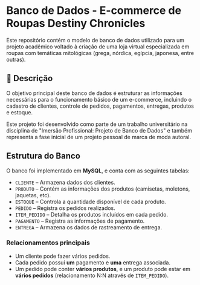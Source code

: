 # Banco de Dados - E-commerce de Roupas Destiny Chronicles

Este repositório contém o modelo de banco de dados utilizado para um projeto acadêmico voltado à criação de uma loja virtual especializada em roupas com temáticas mitológicas (grega, nórdica, egípcia, japonesa, entre outras).

## 📘 Descrição

O objetivo principal deste banco de dados é estruturar as informações necessárias para o funcionamento básico de um e-commerce, incluindo o cadastro de clientes, controle de pedidos, pagamentos, entregas, produtos e estoque.

Este projeto foi desenvolvido como parte de um trabalho universitário na disciplina de "Imersão Profissional: Projeto de Banco de Dados" e também representa a fase inicial de um projeto pessoal de marca de moda autoral.

##  Estrutura do Banco

O banco foi implementado em **MySQL**, e conta com as seguintes tabelas:

- `CLIENTE` – Armazena dados dos clientes.
- `PRODUTO` – Contém as informações dos produtos (camisetas, moletons, jaquetas, etc).
- `ESTOQUE` – Controla a quantidade disponível de cada produto.
- `PEDIDO` – Registra os pedidos realizados.
- `ITEM_PEDIDO` – Detalha os produtos incluídos em cada pedido.
- `PAGAMENTO` – Registra as informações de pagamento.
- `ENTREGA` – Armazena os dados de rastreamento de entrega.

###  Relacionamentos principais

- Um cliente pode fazer vários pedidos.
- Cada pedido possui **um** pagamento e **uma** entrega associada.
- Um pedido pode conter **vários produtos**, e um produto pode estar em **vários pedidos** (relacionamento N:N através de `ITEM_PEDIDO`).
